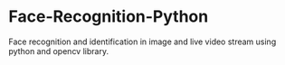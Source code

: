 # Face-Recognition-Python
Face recognition and identification in image and live video stream using python and opencv library.
